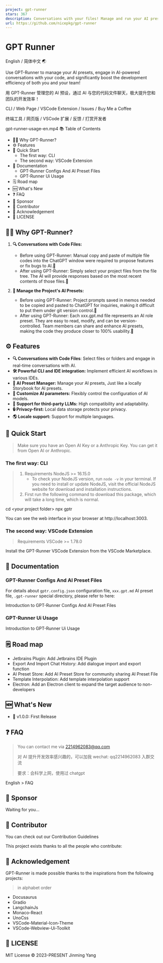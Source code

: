 ```yaml
---
project: gpt-runner
stars: 367
description: Conversations with your files! Manage and run your AI presets!
url: https://github.com/nicepkg/gpt-runner
---
```


GPT Runner
==========

English / 简体中文 🌏

Use GPT-Runner to manage your AI presets, engage in AI-powered conversations with your code, and significantly boost the development efficiency of both you and your team!

用 GPT-Runner 管理您的 AI 预设，通过 AI 与您的代码文件聊天，极大提升您和团队的开发效率！

CLI / Web Page / VSCode Extension / Issues / Buy Me a Coffee

终端工具 / 网页版 / VSCode 扩展 / 反馈 / 打赏开发者

gpt-runner-usage-en.mp4 📚 Table of Contents  

-   🤷‍♂️ Why GPT-Runner?
-   ⚙️ Features
-   🚀 Quick Start
    -   The first way: CLI
    -   The second way: VSCode Extension
-   📖 Documentation
    -   GPT-Runner Configs And AI Preset Files
    -   GPT-Runner Ui Usage
-   🗒️ Road map
-   🆕 What's New
-   ❓ FAQ
-   💖 Sponsor
-   🤝 Contributor
-   🙏 Acknowledgement
-   📜 LICENSE

  

🤷‍♂️ Why GPT-Runner?
---------------------

1.  **🔍 Conversations with Code Files:**
    
    -   Before using GPT-Runner: Manual copy and paste of multiple file codes into the ChatGPT window were required to propose features or fix bugs to AI.🙁
    -   After using GPT-Runner: Simply select your project files from the file tree. The AI will provide responses based on the most recent contents of those files.🤩
2.  **📑 Manage the Project's AI Presets:**
    
    -   Before using GPT-Runner: Project prompts saved in memos needed to be copied and pasted to ChatGPT for inquiries, making it difficult to put them under git version control.🤪
    -   After using GPT-Runner: Each xxx.gpt.md file represents an AI role preset. They are easy to read, modify, and can be version-controlled. Team members can share and enhance AI presets, making the code they produce closer to 100% usability.🥰

⚙️ Features
-----------

-   **🔍 Conversations with Code Files**: Select files or folders and engage in real-time conversations with AI.
-   **🛠️ Powerful CLI and IDE integration:** Implement efficient AI workflows in various IDEs.
-   **🔖 AI Preset Manager:** Manage your AI presets, Just like a locally Storybook for AI presets.
-   **🤖 Customize AI parameters:** Flexibly control the configuration of AI models.
-   **🔌 Support for third-party LLMs:** High compatibility and adaptability.
-   **🔒 Privacy-first:** Local data storage protects your privacy.
-   **🌎 Locale support:** Support for multiple languages.

🚀 Quick Start
--------------

> Make sure you have an Open AI Key or a Anthropic Key. You can get it from Open AI or Anthropic.

### The first way: CLI

> 1.  Requirements NodeJS >= 16.15.0
>     -   To check your NodeJS version, run `node -v` in your terminal. If you need to install or update NodeJS, visit the official NodeJS website for download and installation instructions.
> 2.  First run the following command to download this package, which will take a long time, which is normal.

cd <your project folder\>
npx gptr

You can see the web interface in your browser at http://localhost:3003.

### The second way: VSCode Extension

> Requirements VSCode >= 1.78.0

Install the GPT-Runner VSCode Extension from the VSCode Marketplace.

📖 Documentation
----------------

### GPT-Runner Configs And AI Preset Files

For details about `gptr.config.json` configuration file, `xxx.gpt.md` AI preset file, `.gpt-runner` special directory, please refer to here:

Introduction to GPT-Runner Configs And AI Preset Files

### GPT-Runner Ui Usage

Introduction to GPT-Runner Ui Usage

🗒️ Road map
------------

-   Jetbrains Plugin: Add Jetbrains IDE Plugin
-   Export And Import Chat History: Add dialogue import and export function
-   AI Preset Store: Add AI Preset Store for community sharing AI Preset File
-   Template Interpolation: Add template interpolation support
-   Electron: Add an Electron client to expand the target audience to non-developers

🆕 What's New
-------------

-   🚀 v1.0.0: First Release

❓ FAQ
-----

> You can contact me via 2214962083@qq.com
> 
> 对 AI 提升开发效率感兴趣的，可以加我 wechat: qq2214962083 入群交流
> 
> 要求：会科学上网，使用过 chatgpt

English > FAQ

💖 Sponsor
----------

Waiting for you...

🤝 Contributor
--------------

You can check out our Contribution Guidelines

This project exists thanks to all the people who contribute:

🙏 Acknowledgement
------------------

GPT-Runner is made possible thanks to the inspirations from the following projects:

> in alphabet order

-   Docusaurus
-   Gradio
-   LangchainJs
-   Monaco-React
-   UnoCss
-   VSCode-Material-Icon-Theme
-   VSCode-Webview-Ui-Toolkit

📜 LICENSE
----------

MIT License © 2023-PRESENT Jinming Yang
